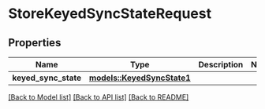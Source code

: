 # StoreKeyedSyncStateRequest

## Properties

Name | Type | Description | Notes
------------ | ------------- | ------------- | -------------
**keyed_sync_state** | [**models::KeyedSyncState1**](Keyed_Sync_State_1.md) |  | 

[[Back to Model list]](../README.md#documentation-for-models) [[Back to API list]](../README.md#documentation-for-api-endpoints) [[Back to README]](../README.md)


